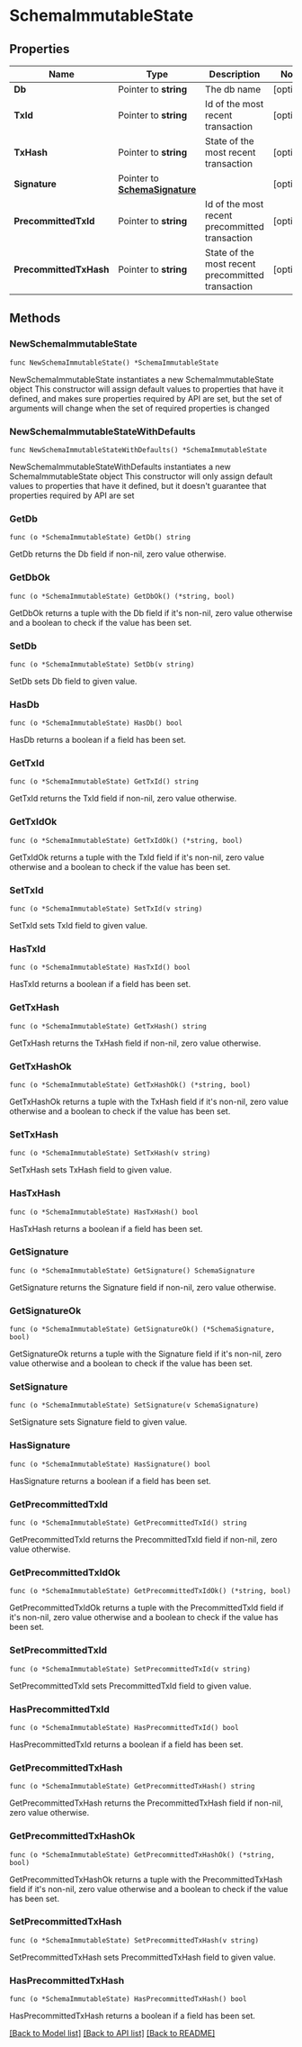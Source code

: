# SchemaImmutableState

## Properties

Name | Type | Description | Notes
------------ | ------------- | ------------- | -------------
**Db** | Pointer to **string** | The db name | [optional] 
**TxId** | Pointer to **string** | Id of the most recent transaction | [optional] 
**TxHash** | Pointer to **string** | State of the most recent transaction | [optional] 
**Signature** | Pointer to [**SchemaSignature**](SchemaSignature.md) |  | [optional] 
**PrecommittedTxId** | Pointer to **string** | Id of the most recent precommitted transaction | [optional] 
**PrecommittedTxHash** | Pointer to **string** | State of the most recent precommitted transaction | [optional] 

## Methods

### NewSchemaImmutableState

`func NewSchemaImmutableState() *SchemaImmutableState`

NewSchemaImmutableState instantiates a new SchemaImmutableState object
This constructor will assign default values to properties that have it defined,
and makes sure properties required by API are set, but the set of arguments
will change when the set of required properties is changed

### NewSchemaImmutableStateWithDefaults

`func NewSchemaImmutableStateWithDefaults() *SchemaImmutableState`

NewSchemaImmutableStateWithDefaults instantiates a new SchemaImmutableState object
This constructor will only assign default values to properties that have it defined,
but it doesn't guarantee that properties required by API are set

### GetDb

`func (o *SchemaImmutableState) GetDb() string`

GetDb returns the Db field if non-nil, zero value otherwise.

### GetDbOk

`func (o *SchemaImmutableState) GetDbOk() (*string, bool)`

GetDbOk returns a tuple with the Db field if it's non-nil, zero value otherwise
and a boolean to check if the value has been set.

### SetDb

`func (o *SchemaImmutableState) SetDb(v string)`

SetDb sets Db field to given value.

### HasDb

`func (o *SchemaImmutableState) HasDb() bool`

HasDb returns a boolean if a field has been set.

### GetTxId

`func (o *SchemaImmutableState) GetTxId() string`

GetTxId returns the TxId field if non-nil, zero value otherwise.

### GetTxIdOk

`func (o *SchemaImmutableState) GetTxIdOk() (*string, bool)`

GetTxIdOk returns a tuple with the TxId field if it's non-nil, zero value otherwise
and a boolean to check if the value has been set.

### SetTxId

`func (o *SchemaImmutableState) SetTxId(v string)`

SetTxId sets TxId field to given value.

### HasTxId

`func (o *SchemaImmutableState) HasTxId() bool`

HasTxId returns a boolean if a field has been set.

### GetTxHash

`func (o *SchemaImmutableState) GetTxHash() string`

GetTxHash returns the TxHash field if non-nil, zero value otherwise.

### GetTxHashOk

`func (o *SchemaImmutableState) GetTxHashOk() (*string, bool)`

GetTxHashOk returns a tuple with the TxHash field if it's non-nil, zero value otherwise
and a boolean to check if the value has been set.

### SetTxHash

`func (o *SchemaImmutableState) SetTxHash(v string)`

SetTxHash sets TxHash field to given value.

### HasTxHash

`func (o *SchemaImmutableState) HasTxHash() bool`

HasTxHash returns a boolean if a field has been set.

### GetSignature

`func (o *SchemaImmutableState) GetSignature() SchemaSignature`

GetSignature returns the Signature field if non-nil, zero value otherwise.

### GetSignatureOk

`func (o *SchemaImmutableState) GetSignatureOk() (*SchemaSignature, bool)`

GetSignatureOk returns a tuple with the Signature field if it's non-nil, zero value otherwise
and a boolean to check if the value has been set.

### SetSignature

`func (o *SchemaImmutableState) SetSignature(v SchemaSignature)`

SetSignature sets Signature field to given value.

### HasSignature

`func (o *SchemaImmutableState) HasSignature() bool`

HasSignature returns a boolean if a field has been set.

### GetPrecommittedTxId

`func (o *SchemaImmutableState) GetPrecommittedTxId() string`

GetPrecommittedTxId returns the PrecommittedTxId field if non-nil, zero value otherwise.

### GetPrecommittedTxIdOk

`func (o *SchemaImmutableState) GetPrecommittedTxIdOk() (*string, bool)`

GetPrecommittedTxIdOk returns a tuple with the PrecommittedTxId field if it's non-nil, zero value otherwise
and a boolean to check if the value has been set.

### SetPrecommittedTxId

`func (o *SchemaImmutableState) SetPrecommittedTxId(v string)`

SetPrecommittedTxId sets PrecommittedTxId field to given value.

### HasPrecommittedTxId

`func (o *SchemaImmutableState) HasPrecommittedTxId() bool`

HasPrecommittedTxId returns a boolean if a field has been set.

### GetPrecommittedTxHash

`func (o *SchemaImmutableState) GetPrecommittedTxHash() string`

GetPrecommittedTxHash returns the PrecommittedTxHash field if non-nil, zero value otherwise.

### GetPrecommittedTxHashOk

`func (o *SchemaImmutableState) GetPrecommittedTxHashOk() (*string, bool)`

GetPrecommittedTxHashOk returns a tuple with the PrecommittedTxHash field if it's non-nil, zero value otherwise
and a boolean to check if the value has been set.

### SetPrecommittedTxHash

`func (o *SchemaImmutableState) SetPrecommittedTxHash(v string)`

SetPrecommittedTxHash sets PrecommittedTxHash field to given value.

### HasPrecommittedTxHash

`func (o *SchemaImmutableState) HasPrecommittedTxHash() bool`

HasPrecommittedTxHash returns a boolean if a field has been set.


[[Back to Model list]](../README.md#documentation-for-models) [[Back to API list]](../README.md#documentation-for-api-endpoints) [[Back to README]](../README.md)


